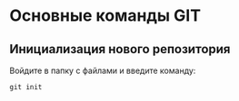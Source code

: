 # Основные команды GIT
 
## Инициализация нового репозитория
Войдите в папку с файлами и введите команду:
```
git init
```
